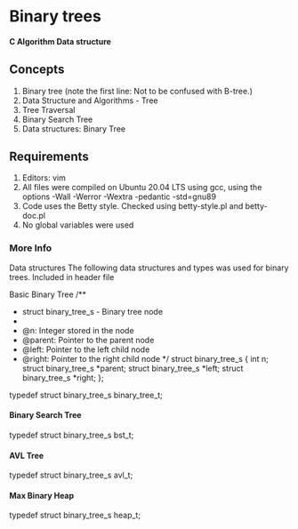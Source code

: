 # Binary trees
#### C         Algorithm		Data structure

## Concepts

1. Binary tree (note the first line: Not to be confused with B-tree.)
2. Data Structure and Algorithms - Tree
3. Tree Traversal
4. Binary Search Tree
5. Data structures: Binary Tree

## Requirements
1. Editors: vim
2. All files were compiled on Ubuntu 20.04 LTS using gcc, using the options -Wall -Werror -Wextra -pedantic -std=gnu89
3. Code uses the Betty style. Checked using betty-style.pl and betty-doc.pl
4. No global variables were used

### More Info
Data structures
The following data structures and types was used for binary trees.
Included in header file

Basic Binary Tree
/**
 * struct binary_tree_s - Binary tree node
 *
 * @n: Integer stored in the node
 * @parent: Pointer to the parent node
 * @left: Pointer to the left child node
 * @right: Pointer to the right child node
 */
struct binary_tree_s
{
    int n;
    struct binary_tree_s *parent;
    struct binary_tree_s *left;
    struct binary_tree_s *right;
};

typedef struct binary_tree_s binary_tree_t;

#### Binary Search Tree
typedef struct binary_tree_s bst_t;

#### AVL Tree
typedef struct binary_tree_s avl_t;

#### Max Binary Heap
typedef struct binary_tree_s heap_t;
